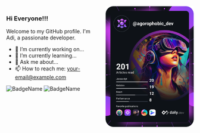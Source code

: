 <!DOCTYPE html>
<html lang="en">
<head>
  <meta charset="UTF-8">
  <meta name="viewport" content="width=device-width, initial-scale=1.0">
  <title>GitHub Profile README</title>
  <style>
    .container {
      display: flex;
      align-items: flex-start;
      justify-content: space-between;
      gap: 20px;
    }

    .info {
      flex-grow: 1;
    }

    .dev-card {
      width: 400px;
    }
  </style>
</head>
<body>
  <div class="container">
    <div class="info">
      <h3>Hi Everyone!!!</h3>
      <p>Welcome to my GitHub profile. I'm Adi, a passionate developer.</p>
      <ul>
        <li>🔭 I’m currently working on...</li>
        <li>🌱 I’m currently learning...</li>
        <li>💬 Ask me about...</li>
        <li>📫 How to reach me: <a href="mailto:your-email@example.com">your-email@example.com</a></li>
        <!-- Add more details as needed -->
      </ul>
      <div>
        <!-- Add badges here -->
        <img src="https://img.shields.io/badge/-BadgeName-<COLOR>" alt="BadgeName">
        <img src="https://img.shields.io/badge/-BadgeName-<COLOR>" alt="BadgeName">
        <!-- Add more badges as needed -->
      </div>
    </div>
    <div class="dev-card">
      <a href="https://app.daily.dev/DailyDevTips">
        <img src="https://github.com/LogiqueClergyman/LogiqueClergyman/blob/main/devcard.svg" alt="Adi's Dev Card">
      </a>
    </div>
  </div>
</body>
</html>
